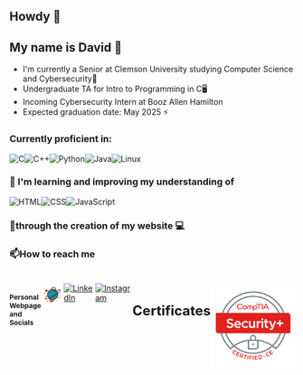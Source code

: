 ## Howdy 👋<br>
 ## My name is David 🤠<br>


<ul>
  <li>I'm currently a Senior at Clemson University studying Computer Science and Cybersecurity🐅</li>
  <li>Undergraduate TA for Intro to Programming in C🖥️</li>
  <li>Incoming Cybersecurity Intern at Booz Allen Hamilton</li>
  <li>Expected graduation date: May 2025 ⚡</li>
</ul>

### **Currently proficient in:**
<div style="display: flex;">
  <img src="https://img.shields.io/badge/C-%2300599C.svg?style=for-the-badge&logo=c&logoColor=white" alt="C">
  <img src="https://img.shields.io/badge/C++-%2300599C.svg?style=for-the-badge&logo=c%2B%2B&logoColor=white" alt="C++">
  <img src="https://img.shields.io/badge/Python-%233776AB.svg?style=for-the-badge&logo=python&logoColor=white" alt="Python">
  <img src="https://img.shields.io/badge/Java-%23ED8B00.svg?style=for-the-badge&logo=java&logoColor=white" alt="Java">
  <img src="https://img.shields.io/badge/Linux-%23FCC624.svg?style=for-the-badge&logo=linux&logoColor=black" alt="Linux">
</div>

### 🌱 I'm learning and improving my understanding of <br>
<div style="display: flex;">
  <img src="https://img.shields.io/badge/HTML-%23E34F26.svg?style=for-the-badge&logo=html5&logoColor=white" alt="HTML">
  <img src="https://img.shields.io/badge/CSS-%231572B6.svg?style=for-the-badge&logo=css3&logoColor=white" alt="CSS">
  <img src="https://img.shields.io/badge/JavaScript-%23323330.svg?style=for-the-badge&logo=javascript&logoColor=%23F7DF1E" alt="JavaScript">
</div>

### 🔭through the creation of my website :computer: <br>

### 📫How to reach me<br><br>

<div style="display: flex; justify-content: space-around;">

<div style="display: flex; justify-content: space-around;">
  <h1 style="font-size: 12px;">Personal Webpage and Socials</h1>
  <!-- Personal Webpage -->
  <a href="https://drochester.netlify.app/" target="_blank">
    <img src="./space_fav.png" alt="Personal Webpage" style="max-width: 150px; height: auto;">
  </a>

  <!-- LinkedIn -->
  <a href="https://www.linkedin.com/in/dcrochester/">
    <img src="https://img.shields.io/badge/linkedin-%230077B5.svg?style=for-the-badge&logo=linkedin&logoColor=white" alt="LinkedIn"/>
  </a>

  <!-- Instagram -->
  <a href="https://www.instagram.com/hadrochester">
    <img src="https://img.shields.io/badge/Instagram-E4405F?style=for-the-badge&logo=instagram&logoColor=white" alt="Instagram"/>
  </a>

  <!-- Certificates -->
  <h1 style="font-size: 24px;">Certificates</h1>
  <a href="https://www.comptia.org/certifications/security">
    <img src="./sec+.jpeg" alt="CompTIA SY0-701" style="max-width: 150px; height: auto;">
  </a>


</div>
